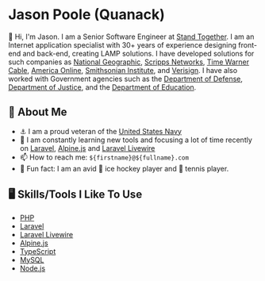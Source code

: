 # Jason Poole (Quanack)

👋 Hi, I'm Jason. I am a Senior Software Engineer at [Stand Together](https://standtogether.org). 
I am an Internet application specialist with 30+ years of experience designing front-end and back-end, creating LAMP solutions. I have developed solutions for such companies as [National Geographic](https://www.nationalgeographic.com/), [Scripps Networks](https://en.wikipedia.org/wiki/Scripps_Networks_Interactive), [Time Warner Cable](https://en.wikipedia.org/wiki/Time_Warner_Cable), [America Online](https://www.aol.com/), [Smithsonian Institute](https://www.si.edu/), and [Verisign](https://www.verisign.com/). I have also worked with Government agencies such as the [Department of Defense](https://www.defense.gov/), [Department of Justice](https://www.justice.gov/), and the [Department of Education](https://www.ed.gov/).

## 🧅 About Me

- ⚓ I am a proud veteran of the [United States Navy](http://www.navy.mil/)
- 📓 I am constantly learning new tools and focusing a lot of time recently on [Laravel](https://laravel.com/), [Alpine.js](https://alpinejs.dev/) and [Laravel Livewire](https://laravel-livewire.com/)
- 📫 How to reach me: `${firstname}@${fullname}.com`
- 🤪 Fun fact: I am an avid 🏒 ice hockey player and 🎾 tennis player.

## 🖥️ Skills/Tools I Like To Use

- [PHP](https://www.php.net/)
- [Laravel](https://laravel.com/)
- [Laravel Livewire](https://laravel-livewire.com/)
- [Alpine.js](https://alpinejs.dev/)
- [TypeScript](https://www.typescriptlang.org/)
- [MySQL](https://www.mysql.com/)
- [Node.js](https://nodejs.org/)
